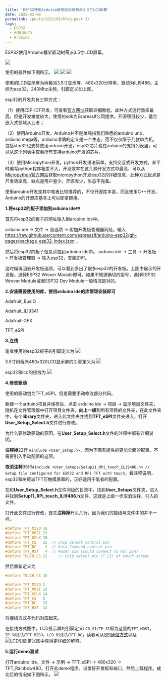```yaml
---
title: 'ESP32使用Arduino框架驱动树莓派3.5寸LCD屏幕'
date: 2022-03-08
permalink: /posts/2022/03/blog-post-2/
tags:
  - ESP32
  - 树莓派LCD
  - Arduino
---
```


ESP32使用Arduino框架驱动树莓派3.5寸LCD屏幕。

![](https://borninfreedom.github.io/images/blog2022/esp_show.jpg)


使用的器件如下图所示。
![](https://borninfreedom.github.io/images/blog2022/esp_total.jpg)
![](https://borninfreedom.github.io/images/blog2022/lcd.jpg)
![](https://borninfreedom.github.io/images/blog2022/esp32pins.jpg)

使用的LCD显示屏为树莓派3.5寸显示屏，480x320分辨率，驱动为ILI9486。主控为esp32，240Mhz主频，引脚定义如上图。

esp32的开发共有三种方式：

（1）使用ESP-IDF开发，可查看[官方网址](https://docs.espressif.com/projects/esp-idf/en/latest/esp32/get-started/index.html)获取详细教程，此种方式运行效率最高，但是开发难度较大，使用的sdk为Espressif公司提供，开源项目较少，适合嵌入式领域从业者；

（2）使用Arduino开发。Arduino并不是单纯指我们熟悉的arduino uno、arduino mega等，arduino准确的定义是一个生态，而不仅仅限于几款单片机，包括stm32也支持使用arduino开发，esp32芯片也在arduino的支持列表里，可以从[这个列表中](https://en.wikipedia.org/wiki/List_of_Arduino_boards_and_compatible_systems)查看所有支持arduino开发的芯片。

（3）使用Micropython开发，python开发语法简单，支持交互式开发方式，和平时编写python程序相差不大，开发效率在这几种开发方式中最高，可以从[Micropython官方网站](https://docs.micropython.org/en/latest/esp32/tutorial/intro.html)获取micropython开发esp32的详细信息，此种方式优点是开发效率高，缺点是用户量少，开源库少，生态不完备。


使用arduino开发是其中笔者比较推荐的，不仅开源库丰富，而且使用C++开发。Arduino的开源库基本上可以即拿即用。

**1.将esp32的板子添加到arduino ide中**

首先将esp32的板子的网址输入到arduino ide中。

arduino ide -> 文件 -> 首选项 -> 附加开发板管理器网址，输入 https://raw.githubusercontent.com/espressif/arduino-esp32/gh-pages/package_esp32_index.json  。

然后将esp32的板子信息添加到arduino ide中。
arduino ide -> 工具 -> 开发板 -> 开发板管理器 -> 输入esp32，安装即可。

这时候再回去开发板选项，可以看到多出了很多esp32的开发板。上图中展示的开发板，选择ESP32 Wrover Module即可。如果不知道确切的型号，选择ESP32 Wrover Module或者ESP32 Dev Module一般情况是对的。


**2.安装需要使用的库，使用arduino ide的库管理安装即可**

Adafruit_BusIO

Adafruit_ILI9341

Adafruit-GFX

TFT_eSPI

**3.连线**

笔者使用的esp32板子的引脚定义为
![](https://borninfreedom.github.io/images/blog2022/esp32pins.jpg)

3.5寸树莓派480x320LCD显示屏的引脚定义为
![](https://borninfreedom.github.io/images/blog2022/lcd35.jpg)

esp32和lcd的接线为
![](https://borninfreedom.github.io/images/blog2022/esp32_lcd.jpg)

**4.修改驱动**

使用的驱动包为TFT_eSPI，但是需要手动修改部分代码。

新建一个arduino项目并保存后，点击 arduino ide -> 项目 -> 显示项目文件夹，随机在文件管理器中打开项目文件夹，**向上一级**到所有项目的文件夹，在此文件夹中，有个**library**文件夹，进入此文件夹并找到**TFT_eSPI**文件夹进入，打开**User_Setup_Select.h**文件进行修改。

为什么要修改驱动的原因，在**User_Setup_Select.h**文件的注释中都有详细说明。

**注释掉**22行 `#include <User_Setup.h>`，因为下面有提供的更加全面的配置，不需要引入手动配置的这项。

**取消注释**35行`#include <User_Setups/Setup11_RPi_touch_ILI9486.h> // Setup file configured for ESP32 and RPi TFT with touch`，看注释说明，esp32和树莓派TFT可触摸屏幕的，正好适用于笔者的配置。

在和**User_Setup_Select.h**文件同级的目录中，找到**User_Setups**文件夹，进入并找到**Setup11_RPi_touch_ILI9486.h**文件，这就是上面一步取消注释，引入的文件。

打开此文件进行修改，首先**注释掉**开头几行，因为我们的接线与文件中的并不一样。
```cpp
#define TFT_MISO 19
#define TFT_MOSI 23
#define TFT_SCLK 18
#define TFT_CS   15  // Chip select control pin
#define TFT_DC    2  // Data Command control pin
#define TFT_RST   4  // Reset pin (could connect to RST pin)
#define TOUCH_CS 22     // Chip select pin (T_CS) of touch screen
```

然后重新定义为
```cpp
#define TOUCH_CS 18

#define TFT_MISO 2 
#define TFT_MOSI 12
#define TFT_SCLK 14
#define TFT_CS   5 
#define TFT_DC   15
#define TFT_RST  13
```

将接线方式与代码对应起来。

在接线方式图中，LCD显示屏的引脚定义`LCD_SI/TP_SI`即为这里的`TFT_MOSI`，`TP_SO`即为`TFT_MISO`，`LCD_RS`即为`TFT_DC`，读者可从[SPI通信方式](https://zh.wikipedia.org/wiki/%E5%BA%8F%E5%88%97%E5%91%A8%E9%82%8A%E4%BB%8B%E9%9D%A2)以及![LCD引脚定义图](https://borninfreedom.github.io/images/blog2022/lcd35.jpg)中获得更详细的解释。

**5.运行demo测试**

打开arduino ide，文件 -> 示例 -> TFT_eSPI -> 480x320 -> TFT_Rainbow480，打开此demo程序。设置好开发板和端口，然后上载程序。成功后的情况如下图所示。
![](https://borninfreedom.github.io/images/blog2022/esp_show.jpg)



